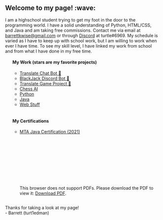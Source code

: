 <h2> Welcome to my page! :wave: </h2>
<p> I am a highschool student trying to get my foot in the door to the programming world.
I have a solid understanding of Python, HTML/CSS, and Java and am taking free commissions.
Contact me via email at <a href="mailto:email:barrettkwise@gmail.com">barrettkwise@gmail.com</a> or through <a href="https://discord.com/users/358636454601031681">Discord</a> at turtle#6969.
My schedule is varied as I have to keep up with school work, but I am willing to work when ever I have time.
To see my skill level, I have linked my work from school and from what I have done in my free time.

<ul>
<h4> My Work (stars are my favorite projects) </h4>
<ul>
<li><a href="https://github.com/turt1edman/translatechatbot">Translate Chat Bot 🌟</a></li>
<li><a href="https://github.com/turt1edman/BlackJack-Bot">BlackJack Discord Bot 🌟</a></li>
<li><a href="https://github.com/turt1edman/translategame">Translate Game Project 🌟</a></li>
<li><a href="https://github.com/turt1edman/chess-ai">Chess AI</a></li>
<li><a href="https://github.com/turt1edman/python">Python</a></li>
<li><a href="https://github.com/turt1edman/java">Java</a></li>
<li><a href="https://github.com/turt1edman/web-stuff">Web Stuff</a></li>
</ul>
<br>
<h4> My Certifications </h4>
<ul>
<li><a href="https://docs.microsoft.com/en-us/learn/certifications/mta-introduction-to-programming-using-java/"> MTA Java Certification (2021)</a> 
<object data="https://github.com/turt1edman/turt1edman/blob/main/Barrett_Wise_MTA_Java.pdf" type="application/pdf" width="700px" height="700px"> 
<embed src="https://github.com/turt1edman/turt1edman/blob/main/Barrett_Wise_MTA_Java.pdf"> <p>This browser does not support PDFs. Please download the PDF to view it: <a href="https://github.com/turt1edman/turt1edman/blob/main/Barrett_Wise_MTA_Java.pdf">Download PDF</a>.</p>
</embed>
</object></li>
</ul>
</ul>
</p>
<footer>
<h2></h2>
<p> Thanks for taking a look at my page! <br> - Barrett (turt1edman) </p>
</footer>
<!---
turt1edman/turt1edman is a ✨ special ✨ repository because its `README.md` (this file) appears on your GitHub profile.
You can click the Preview link to take a look at your changes.
--->
